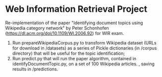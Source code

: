 # Web Information Retrieval Project
Re-implementation of the paper "Identifying document topics using Wikipedia category network" by Peter Schonhofen (https://dl.acm.org/doi/10.1109/WI.2006.92) for WIR exam.

1) Run prepareWikipediaCorpus.py to transform Wikipedia dataset (URLs for download in /datasets) as a series of Pickle dictionaries (in /corpus directory) that will be useful for the topic identification;
2) Run predict.py that will run the paper algorithm, contained in identifyDocumentTopic.py, on a set of 100 Wikipedia articles.
, saving results in /predictions.
